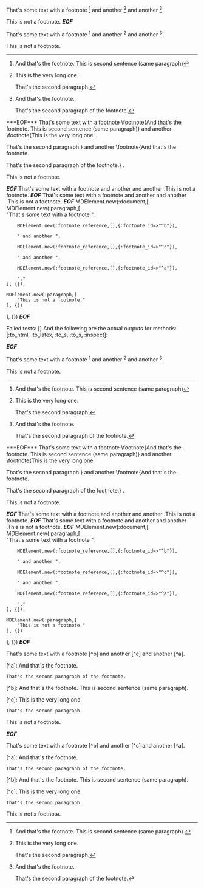 That's some text with a footnote [^b] and another [^c] and another [^a].

[^a]: And that's the footnote.

    That's the second paragraph of the footnote.


[^b]: And that's the footnote.
This is second sentence (same paragraph).

[^c]:
    This is the very long one.

    That's the second paragraph.


This is not a footnote.
***EOF***
<p>That&apos;s some text with a footnote <sup id='fnref:1'
        ><a href='#fn:1' rel='footnote'>1</a
      ></sup
      > and another <sup id='fnref:2'
        ><a href='#fn:2' rel='footnote'>2</a
      ></sup
      > and another <sup id='fnref:3'
        ><a href='#fn:3' rel='footnote'>3</a
      ></sup
      >.</p
    ><p>This is not a footnote.</p
    ><div class='footnotes'
      ><hr
      /><ol
        ><li id='fn:1'
          ><p>And that&apos;s the footnote. This is second sentence (same paragraph)<a href='#fnref:1' rev='footnote'>&#8617;</a
          ></p
        ></li
        ><li id='fn:2'
          ><p>This is the very long one.</p
          ><p>That&apos;s the second paragraph.<a href='#fnref:2' rev='footnote'>&#8617;</a
          ></p
        ></li
        ><li id='fn:3'
          ><p>And that&apos;s the footnote.</p
          ><p>That&apos;s the second paragraph of the footnote.<a href='#fnref:3' rev='footnote'>&#8617;</a
          ></p
        ></li
      ></ol
    ></div
  >
***EOF***
That's some text with a footnote \footnote{And that's the footnote. This is second sentence (same paragraph)}  and another \footnote{This is the very long one.

That's the second paragraph.}  and another \footnote{And that's the footnote.

That's the second paragraph of the footnote.} .

This is not a footnote.


***EOF***
That's some text with a footnote  and another  and another .This is not a footnote.
***EOF***
That's some text with a footnote  and another  and another .This is not a footnote.
***EOF***
MDElement.new(:document,[	
	MDElement.new(:paragraph,[	
		"That's some text with a footnote ",
		
		MDElement.new(:footnote_reference,[],{:footnote_id=>"^b"}),
		
		" and another ",
		
		MDElement.new(:footnote_reference,[],{:footnote_id=>"^c"}),
		
		" and another ",
		
		MDElement.new(:footnote_reference,[],{:footnote_id=>"^a"}),
		
		"."
	], {}),
	
	MDElement.new(:paragraph,[	
		"This is not a footnote."
	], {})
], {})
***EOF***

Failed tests:   [] 
And the following are the actual outputs for methods:
   [:to_html, :to_latex, :to_s, :to_s, :inspect]:


***EOF***
<p>That&apos;s some text with a footnote <sup id='fnref:1'
        ><a href='#fn:1' rel='footnote'>1</a
      ></sup
      > and another <sup id='fnref:2'
        ><a href='#fn:2' rel='footnote'>2</a
      ></sup
      > and another <sup id='fnref:3'
        ><a href='#fn:3' rel='footnote'>3</a
      ></sup
      >.</p
    ><p>This is not a footnote.</p
    ><div class='footnotes'
      ><hr
      /><ol
        ><li id='fn:1'
          ><p>And that&apos;s the footnote. This is second sentence (same paragraph)<a href='#fnref:1' rev='footnote'>&#8617;</a
          ></p
        ></li
        ><li id='fn:2'
          ><p>This is the very long one.</p
          ><p>That&apos;s the second paragraph.<a href='#fnref:2' rev='footnote'>&#8617;</a
          ></p
        ></li
        ><li id='fn:3'
          ><p>And that&apos;s the footnote.</p
          ><p>That&apos;s the second paragraph of the footnote.<a href='#fnref:3' rev='footnote'>&#8617;</a
          ></p
        ></li
      ></ol
    ></div
  >
***EOF***
That's some text with a footnote \footnote{And that's the footnote. This is second sentence (same paragraph)}  and another \footnote{This is the very long one.

That's the second paragraph.}  and another \footnote{And that's the footnote.

That's the second paragraph of the footnote.} .

This is not a footnote.


***EOF***
That's some text with a footnote  and another  and another .This is not a footnote.
***EOF***
That's some text with a footnote  and another  and another .This is not a footnote.
***EOF***
MDElement.new(:document,[	
	MDElement.new(:paragraph,[	
		"That's some text with a footnote ",
		
		MDElement.new(:footnote_reference,[],{:footnote_id=>"^b"}),
		
		" and another ",
		
		MDElement.new(:footnote_reference,[],{:footnote_id=>"^c"}),
		
		" and another ",
		
		MDElement.new(:footnote_reference,[],{:footnote_id=>"^a"}),
		
		"."
	], {}),
	
	MDElement.new(:paragraph,[	
		"This is not a footnote."
	], {})
], {})
***EOF***
<p>That's some text with a footnote [^b] and another [^c] and another [^a].</p>

<p>[^a]: And that's the footnote.</p>

<pre><code>That's the second paragraph of the footnote.
</code></pre>

<p>[^b]: And that's the footnote.
This is second sentence (same paragraph).</p>

<p>[^c]:
    This is the very long one.</p>

<pre><code>That's the second paragraph.
</code></pre>

<p>This is not a footnote.</p>

***EOF***
<p>That's some text with a footnote [^b] and another [^c] and another [^a].</p
    ><p>[^a]: And that's the footnote.</p
    ><pre
      ><code>That's the second paragraph of the footnote.
</code
    ></pre
    ><p>[^b]: And that's the footnote.
This is second sentence (same paragraph).</p
    ><p>[^c]:
 This is the very long one.</p
    ><pre
      ><code>That's the second paragraph.
</code
    ></pre
    ><p>This is not a footnote.</p
  >